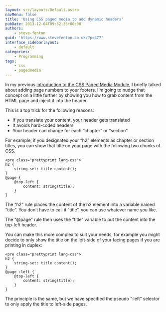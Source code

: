 ```yaml
---
layout: src/layouts/Default.astro
navMenu: false
title: 'Using CSS paged media to add dynamic headers'
pubDate: 2013-12-04T09:52:35+00:00
authors:
    - steve-fenton
guid: 'https://www.stevefenton.co.uk/?p=477'
interface_sidebarlayout:
    - default
categories:
    - Programming
tags:
    - css
    - pagedmedia
---
```


In my previous [introduction to the CSS Paged Media Module](http://www.stevefenton.co.uk/Content/Blog/Date/201312/Blog/Printing-Web-Pages-With-The-Paged-Media-Module/), I briefly talked about adding page numbers to your footers. I’m going to nudge that concept on a little further by showing you how to grab content from the HTML page and inject it into the header.

This is a top trick for the following reasons:

- If you translate your content, your header gets translated
- It avoids hard-coded headers
- Your header can change for each “chapter” or “section”

For example, if you designated your “h2” elements as chapter or section titles, you can show that title on your page with the following two chunks of CSS.

```
<pre class="prettyprint lang-css">
h2 {
    string-set: title content();
}
@page {
    @top-left {
        content: string(title);
    }
}
```
The “h2” rule places the content of the h2 element into a variable named “title”. You don’t have to call it “title”, you can use whatever name you like.

The “@page” rule then uses the “title” variable to put the content into the top-left header.

You can make this more complex to suit your needs, for example you might decide to only show the title on the left-side of your facing pages if you are printing in duplex:

```
<pre class="prettyprint lang-css">
h2 {
    string-set: title content();
}
@page :left {
    @top-left {
        content: string(title);
    }
}
```
The principle is the same, but we have specified the pseudo “:left” selector to only apply the title to left-side pages.